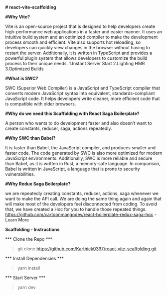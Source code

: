**# react-vite-scaffolding**

**#Why Vite?**
 
Vite is an open-source project that is designed to help developers create high-performance web applications in a faster and easier manner. 
It uses an intuitive build system and an optimized compiler to make the development process smooth and efficient. 
Vite also supports hot reloading, so developers can quickly view changes in the browser without having to restart the server. 
Additionally, it is written in TypeScript and provides a powerful plugin system that allows developers to customize the build process to their unique needs.
1.Instant Server Start
2.Lighting HMR
3.Optimized Builds

**#What is SWC?**

SWC (Superior Web Compiler) is a JavaScript and TypeScript compiler that converts modern JavaScript syntax into equivalent, standards-compliant JavaScript code. 
It helps developers write cleaner, more efficient code that is compatible with older browsers.

**#Why do we need this Scaffolding with React Saga Boilerplate?**

A person who wants to do development faster and also doesn't want to create constants, reducer, saga, actions repeatedly.

**#Why SWC than Babel?**

It is faster than Babel, the JavaScript compiler, and produces smaller and faster code. 
The code generated by SWC is also more optimized for modern JavaScript environments. 
Additionally, SWC is more reliable and secure than Babel, as it is written in Rust, a memory-safe language. 
In comparison, Babel is written in JavaScript, a language that is prone to security vulnerabilities.

**#Why Redux Saga Boilerplate?**

we are repeatedly creating constants, reducer, actions, saga whenever we want to make the API call.
We are doing the same thing again and again that will make most of the developers feel disconnected from coding.
To avoid that, we have created a Hoc for you to handle those repeated things.
https://github.com/cartoonmangodev/react-boilerplate-redux-saga-hoc - Learn More

**Scaffolding - Instructions**

*** Clone the Repo ***
>git clone https://github.com/Karthick0397/react-vite-scaffolding.git

*** Install Dependencies ***
>yarn install

*** Start Server ***
>yarn dev
